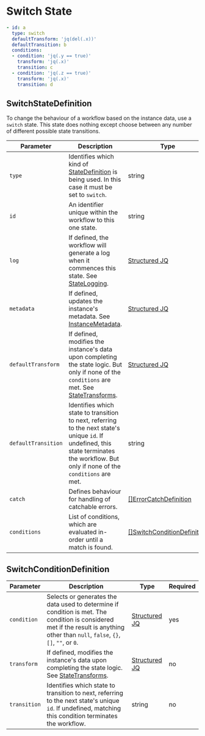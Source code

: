 # Switch State 

```yaml
- id: a
  type: switch
  defaultTransform: 'jq(del(.x))'
  defaultTransition: b
  conditions:
  - condition: 'jq(.y == true)'
    transform: 'jq(.x)'
    transition: c
  - condition: 'jq(.z == true)'
    transform: 'jq(.x)'
    transition: d
```

## SwitchStateDefinition

To change the behaviour of a workflow based on the instance data, use a `switch` state. This state does nothing except choose between any number of different possible state transitions.

| Parameter | Description | Type | Required |
| --- | --- | --- | --- |
| `type` | Identifies which kind of [StateDefinition](./states.md) is being used. In this case it must be set to `switch`. | string | yes | 
| `id` | An identifier unique within the workflow to this one state. | string | yes |
| `log` | If defined, the workflow will generate a log when it commences this state. See [StateLogging](./logging.md). | [Structured JQ](../instance-data/structured-jx.md) | no |
| `metadata` | If defined, updates the instance's metadata. See [InstanceMetadata](./metadata.md). | [Structured JQ](../instance-data/structured-jx.md) | no |
| `defaultTransform` | If defined, modifies the instance's data upon completing the state logic. But only if none of the `conditions` are met. See [StateTransforms](../instance-data/transforms.md). | [Structured JQ](../instance-data/structured-jx.md) | no |
| `defaultTransition` | Identifies which state to transition to next, referring to the next state's unique `id`. If undefined, this state terminates the workflow. But only if none of the `conditions` are met. | string | no |
| `catch` | Defines behaviour for handling of catchable errors.  | [[]ErrorCatchDefinition](errors.md#errorcatchdefinition) | no |
| `conditions` | List of conditions, which are evaluated in-order until a match is found. | [[]SwitchConditionDefinition](#switchconditiondefinition) | yes |

## SwitchConditionDefinition 

| Parameter | Description | Type | Required |
| --- | --- | --- | --- |
| `condition` | Selects or generates the data used to determine if condition is met. The condition is considered met if the result is anything other than `null`, `false`, `{}`, `[]`, `""`, or `0`. | [Structured JQ](../instance-data/structured-jx.md) | yes | 
| `transform` | If defined, modifies the instance's data upon completing the state logic. See [StateTransforms](../instance-data/transforms.md). | [Structured JQ](../instance-data/structured-jx.md) | no | 
| `transition` | Identifies which state to transition to next, referring to the next state's unique `id`. If undefined, matching this condition terminates the workflow. | string | no | 

